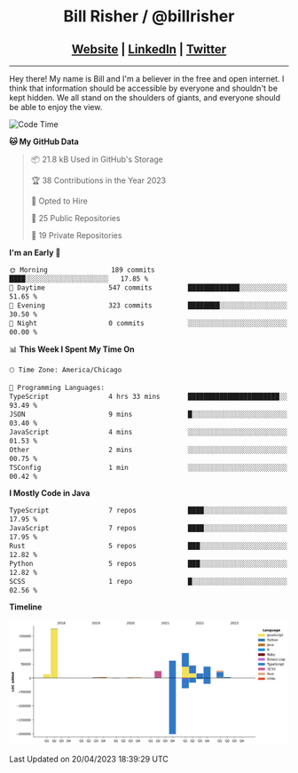 
<h1 align="center">
    Bill Risher / @billrisher <br />
</h1>
<h2 align="center">
    <a href="https://billrisher.com">Website</a> | <a href="https://linkedin.com/in/william-risher">LinkedIn</a> | <a href="https://twitter.com/billrisher_">Twitter</a> 
 </h2>

---

Hey there! My name is Bill and I'm a believer in the free and open internet. 
I think that information should be accessible by everyone and shouldn't be kept hidden. 
We all stand on the shoulders of giants, and everyone should be able to enjoy the view.

<!--START_SECTION:waka-->
![Code Time](http://img.shields.io/badge/Code%20Time-157%20hrs%205%20mins-blue)

**🐱 My GitHub Data** 

> 📦 21.8 kB Used in GitHub's Storage 
 > 
> 🏆 38 Contributions in the Year 2023
 > 
> 💼 Opted to Hire
 > 
> 📜 25 Public Repositories 
 > 
> 🔑 19 Private Repositories 
 > 
**I'm an Early 🐤** 

```text
🌞 Morning                189 commits         ████░░░░░░░░░░░░░░░░░░░░░   17.85 % 
🌆 Daytime                547 commits         █████████████░░░░░░░░░░░░   51.65 % 
🌃 Evening                323 commits         ████████░░░░░░░░░░░░░░░░░   30.50 % 
🌙 Night                  0 commits           ░░░░░░░░░░░░░░░░░░░░░░░░░   00.00 % 
```


📊 **This Week I Spent My Time On** 

```text
🕑︎ Time Zone: America/Chicago

💬 Programming Languages: 
TypeScript               4 hrs 33 mins       ███████████████████████░░   93.49 % 
JSON                     9 mins              █░░░░░░░░░░░░░░░░░░░░░░░░   03.40 % 
JavaScript               4 mins              ░░░░░░░░░░░░░░░░░░░░░░░░░   01.53 % 
Other                    2 mins              ░░░░░░░░░░░░░░░░░░░░░░░░░   00.75 % 
TSConfig                 1 min               ░░░░░░░░░░░░░░░░░░░░░░░░░   00.42 % 
```

**I Mostly Code in Java** 

```text
TypeScript               7 repos             ████░░░░░░░░░░░░░░░░░░░░░   17.95 % 
JavaScript               7 repos             ████░░░░░░░░░░░░░░░░░░░░░   17.95 % 
Rust                     5 repos             ███░░░░░░░░░░░░░░░░░░░░░░   12.82 % 
Python                   5 repos             ███░░░░░░░░░░░░░░░░░░░░░░   12.82 % 
SCSS                     1 repo              █░░░░░░░░░░░░░░░░░░░░░░░░   02.56 % 
```



**Timeline**

![Lines of Code chart](https://raw.githubusercontent.com/billrisher/billrisher/main/assets/bar_graph.png)


 Last Updated on 20/04/2023 18:39:29 UTC
<!--END_SECTION:waka-->
